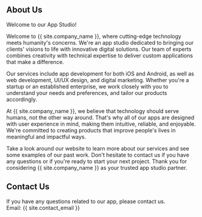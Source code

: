 ## About Us<br>
Welcome to our App Studio!

Welcome to {{ site.company_name }}, where cutting-edge technology meets humanity's concerns. We're an app studio dedicated to bringing our clients' visions to life with innovative digital solutions. Our team of experts combines creativity with technical expertise to deliver custom applications that make a difference.

Our services include app development for both iOS and Android, as well as web development, UI/UX design, and digital marketing. Whether you're a startup or an established enterprise, we work closely with you to understand your needs and preferences, and tailor our products accordingly.

At {{ site.company_name }}, we believe that technology should serve humans, not the other way around. That's why all of our apps are designed with user experience in mind, making them intuitive, reliable, and enjoyable. We're committed to creating products that improve people's lives in meaningful and impactful ways.

Take a look around our website to learn more about our services and see some examples of our past work. Don't hesitate to contact us if you have any questions or if you're ready to start your next project. Thank you for considering {{ site.company_name }} as your trusted app studio partner.
## Contact Us<br>
If you have any questions related to our app, please contact us.<br>
Email: {{ site.contact_email }}

